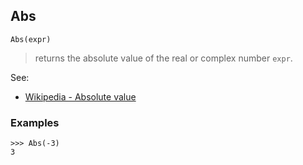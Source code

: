 ## Abs

``` 
Abs(expr)
``` 

> returns the absolute value of the real or complex number `expr`.
  

See:  
* [Wikipedia - Absolute value](http://en.wikipedia.org/wiki/Absolute_value)
 

### Examples
``` 
>>> Abs(-3)
3
``` 

